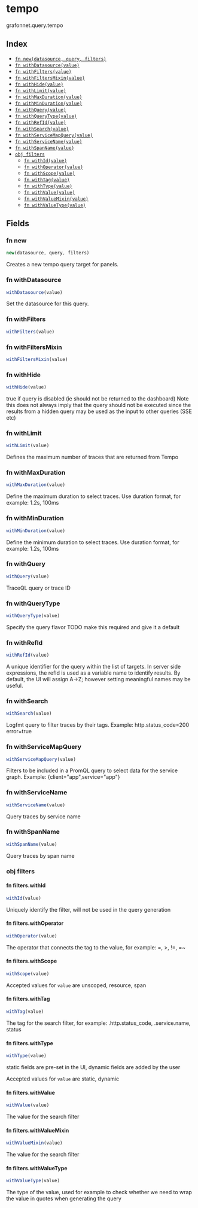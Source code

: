 # tempo

grafonnet.query.tempo

## Index

* [`fn new(datasource, query, filters)`](#fn-new)
* [`fn withDatasource(value)`](#fn-withdatasource)
* [`fn withFilters(value)`](#fn-withfilters)
* [`fn withFiltersMixin(value)`](#fn-withfiltersmixin)
* [`fn withHide(value)`](#fn-withhide)
* [`fn withLimit(value)`](#fn-withlimit)
* [`fn withMaxDuration(value)`](#fn-withmaxduration)
* [`fn withMinDuration(value)`](#fn-withminduration)
* [`fn withQuery(value)`](#fn-withquery)
* [`fn withQueryType(value)`](#fn-withquerytype)
* [`fn withRefId(value)`](#fn-withrefid)
* [`fn withSearch(value)`](#fn-withsearch)
* [`fn withServiceMapQuery(value)`](#fn-withservicemapquery)
* [`fn withServiceName(value)`](#fn-withservicename)
* [`fn withSpanName(value)`](#fn-withspanname)
* [`obj filters`](#obj-filters)
  * [`fn withId(value)`](#fn-filterswithid)
  * [`fn withOperator(value)`](#fn-filterswithoperator)
  * [`fn withScope(value)`](#fn-filterswithscope)
  * [`fn withTag(value)`](#fn-filterswithtag)
  * [`fn withType(value)`](#fn-filterswithtype)
  * [`fn withValue(value)`](#fn-filterswithvalue)
  * [`fn withValueMixin(value)`](#fn-filterswithvaluemixin)
  * [`fn withValueType(value)`](#fn-filterswithvaluetype)

## Fields

### fn new

```ts
new(datasource, query, filters)
```

Creates a new tempo query target for panels.

### fn withDatasource

```ts
withDatasource(value)
```

Set the datasource for this query.

### fn withFilters

```ts
withFilters(value)
```



### fn withFiltersMixin

```ts
withFiltersMixin(value)
```



### fn withHide

```ts
withHide(value)
```

true if query is disabled (ie should not be returned to the dashboard)
Note this does not always imply that the query should not be executed since
the results from a hidden query may be used as the input to other queries (SSE etc)

### fn withLimit

```ts
withLimit(value)
```

Defines the maximum number of traces that are returned from Tempo

### fn withMaxDuration

```ts
withMaxDuration(value)
```

Define the maximum duration to select traces. Use duration format, for example: 1.2s, 100ms

### fn withMinDuration

```ts
withMinDuration(value)
```

Define the minimum duration to select traces. Use duration format, for example: 1.2s, 100ms

### fn withQuery

```ts
withQuery(value)
```

TraceQL query or trace ID

### fn withQueryType

```ts
withQueryType(value)
```

Specify the query flavor
TODO make this required and give it a default

### fn withRefId

```ts
withRefId(value)
```

A unique identifier for the query within the list of targets.
In server side expressions, the refId is used as a variable name to identify results.
By default, the UI will assign A->Z; however setting meaningful names may be useful.

### fn withSearch

```ts
withSearch(value)
```

Logfmt query to filter traces by their tags. Example: http.status_code=200 error=true

### fn withServiceMapQuery

```ts
withServiceMapQuery(value)
```

Filters to be included in a PromQL query to select data for the service graph. Example: {client="app",service="app"}

### fn withServiceName

```ts
withServiceName(value)
```

Query traces by service name

### fn withSpanName

```ts
withSpanName(value)
```

Query traces by span name

### obj filters


#### fn filters.withId

```ts
withId(value)
```

Uniquely identify the filter, will not be used in the query generation

#### fn filters.withOperator

```ts
withOperator(value)
```

The operator that connects the tag to the value, for example: =, >, !=, =~

#### fn filters.withScope

```ts
withScope(value)
```



Accepted values for `value` are unscoped, resource, span

#### fn filters.withTag

```ts
withTag(value)
```

The tag for the search filter, for example: .http.status_code, .service.name, status

#### fn filters.withType

```ts
withType(value)
```

static fields are pre-set in the UI, dynamic fields are added by the user

Accepted values for `value` are static, dynamic

#### fn filters.withValue

```ts
withValue(value)
```

The value for the search filter

#### fn filters.withValueMixin

```ts
withValueMixin(value)
```

The value for the search filter

#### fn filters.withValueType

```ts
withValueType(value)
```

The type of the value, used for example to check whether we need to wrap the value in quotes when generating the query

